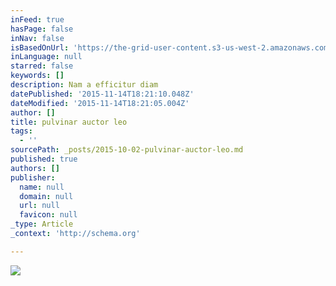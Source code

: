```yaml
---
inFeed: true
hasPage: false
inNav: false
isBasedOnUrl: 'https://the-grid-user-content.s3-us-west-2.amazonaws.com/cf336369-2a87-45a6-8337-11f9fe3494e2.jpg'
inLanguage: null
starred: false
keywords: []
description: Nam a efficitur diam
datePublished: '2015-11-14T18:21:10.048Z'
dateModified: '2015-11-14T18:21:05.004Z'
author: []
title: pulvinar auctor leo
tags:
  - ''
sourcePath: _posts/2015-10-02-pulvinar-auctor-leo.md
published: true
authors: []
publisher:
  name: null
  domain: null
  url: null
  favicon: null
_type: Article
_context: 'http://schema.org'

---
```

![](https://the-grid-user-content.s3-us-west-2.amazonaws.com/cf336369-2a87-45a6-8337-11f9fe3494e2.jpg)